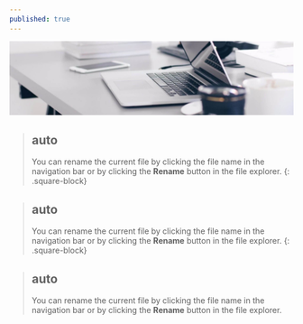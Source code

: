 ```yaml
---
published: true
---
```

[![Benjamin Bannekat ](https://raw.githubusercontent.com/hamid-abbaszadeh/hamid-abbaszadeh.github.io/master/images/post1.jpg)](https://hamid-abbaszadeh.github.io/Trees-Algorithm/)

>## auto
>You can rename the current file by clicking the file name in the navigation bar or by clicking the **Rename** button in the file explorer.
{: .square-block}

>## auto
>You can rename the current file by clicking the file name in the navigation bar or by clicking the **Rename** button in the file explorer.
{: .square-block}

>## auto
>You can rename the current file by clicking the file name in the navigation bar or by clicking the **Rename** button in the file explorer.


